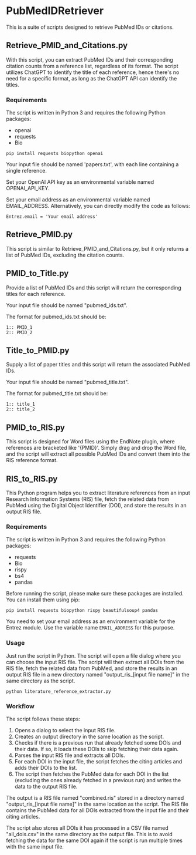 # PubMedIDRetriever
This is a suite of scripts designed to retrieve PubMed IDs or citations.

## Retrieve_PMID_and_Citations.py
With this script, you can extract PubMed IDs and their corresponding citation counts from a reference list, regardless of its format. The script utilizes ChatGPT to identify the title of each reference, hence there's no need for a specific format, as long as the ChatGPT API can identify the titles. 

### Requirements

The script is written in Python 3 and requires the following Python packages:

- openai
- requests
- Bio

```
pip install requests biopython openai
```

Your input file should be named 'papers.txt', with each line containing a single reference.

Set your OpenAI API key as an environmental variable named OPENAI_API_KEY.

Set your email address as an environmental variable named EMAIL_ADDRESS. Alternatively, you can directly modify the code as follows:
```
Entrez.email = 'Your email address'
```

## Retrieve_PMID.py
This script is similar to Retrieve_PMID_and_Citations.py, but it only returns a list of PubMed IDs, excluding the citation counts.

## PMID_to_Title.py
Provide a list of PubMed IDs and this script will return the corresponding titles for each reference.

Your input file should be named "pubmed_ids.txt".

The format for pubmed_ids.txt should be:
```
1:: PMID_1
2:: PMID_2
```

## Title_to_PMID.py
Supply a list of paper titles and this script will return the associated PubMed IDs.

Your input file should be named "pubmed_title.txt".

The format for pubmed_title.txt should be:
```
1:: title_1
2:: title_2
```

## PMID_to_RIS.py
This script is designed for Word files using the EndNote plugin, where references are bracketed like '{PMID}'. Simply drag and drop the Word file, and the script will extract all possible PubMed IDs and convert them into the RIS reference format.


## RIS_to_RIS.py

This Python program helps you to extract literature references from an input Research Information Systems (RIS) file, fetch the related data from PubMed using the Digital Object Identifier (DOI), and store the results in an output RIS file.

### Requirements

The script is written in Python 3 and requires the following Python packages:

- requests
- Bio
- rispy
- bs4
- pandas

Before running the script, please make sure these packages are installed. You can install them using pip:

```
pip install requests biopython rispy beautifulsoup4 pandas
```

You need to set your email address as an environment variable for the Entrez module. Use the variable name `EMAIL_ADDRESS` for this purpose.

### Usage

Just run the script in Python. The script will open a file dialog where you can choose the input RIS file. The script will then extract all DOIs from the RIS file, fetch the related data from PubMed, and store the results in an output RIS file in a new directory named "output_ris_[input file name]" in the same directory as the script.

```
python literature_reference_extractor.py
```

### Workflow

The script follows these steps:

1. Opens a dialog to select the input RIS file.
2. Creates an output directory in the same location as the script.
3. Checks if there is a previous run that already fetched some DOIs and their data. If so, it loads these DOIs to skip fetching their data again.
4. Parses the input RIS file and extracts all DOIs.
5. For each DOI in the input file, the script fetches the citing articles and adds their DOIs to the list.
6. The script then fetches the PubMed data for each DOI in the list (excluding the ones already fetched in a previous run) and writes the data to the output RIS file.


The output is a RIS file named "combined.ris" stored in a directory named "output_ris_[input file name]" in the same location as the script. The RIS file contains the PubMed data for all DOIs extracted from the input file and their citing articles.

The script also stores all DOIs it has processed in a CSV file named "all_dois.csv" in the same directory as the output file. This is to avoid fetching the data for the same DOI again if the script is run multiple times with the same input file.
